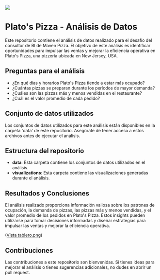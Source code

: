 ![](https://www.mtl.org/sites/default/files/styles/playlist_banner_big/public/2022-02/44614.jpg?itok=BCwMoH7I)

# Plato's Pizza - Análisis de Datos

Este repositorio contiene el análisis de datos realizado para el desafío del consultor de BI de Maven Pizza. El objetivo de este análisis es identificar oportunidades para impulsar las ventas y mejorar la eficiencia operativa en Plato's Pizza, una pizzería ubicada en New Jersey, USA.

## Preguntas para el análisis

- ¿En qué días y horarios Plato's Pizza tiende a estar más ocupado?
- ¿Cuántas pizzas se preparan durante los períodos de mayor demanda?
- ¿Cuáles son las pizzas más y menos vendidas en el restaurante?
- ¿Cuál es el valor promedio de cada pedido?

## Conjunto de datos utilizados

Los conjuntos de datos utilizados para este análisis están disponibles en la carpeta 'data' de este repositorio. Asegúrate de tener acceso a estos archivos antes de ejecutar el análisis.

## Estructura del repositorio

- **data**: Esta carpeta contiene los conjuntos de datos utilizados en el análisis.
- **visualizations**: Esta carpeta contiene las visualizaciones generadas durante el análisis.

## Resultados y Conclusiones

El análisis realizado proporciona información valiosa sobre los patrones de ocupación, la demanda de pizzas, las pizzas más y menos vendidas, y el valor promedio de los pedidos en Plato's Pizza. Estos insights pueden utilizarse para tomar decisiones informadas y diseñar estrategias para impulsar las ventas y mejorar la eficiencia operativa.

([Vista tablero.png](https://github.com/piacastilloareco/Maven_Pizza_Challange/blob/main/Vista%20tablero.png))

## Contribuciones
Las contribuciones a este repositorio son bienvenidas. Si tienes ideas para mejorar el análisis o tienes sugerencias adicionales, no dudes en abrir un pull request.
